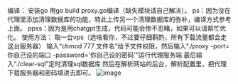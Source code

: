 编译：
安装go
用go build proxy.go编译（缺失模块请自己解决）。
ps：因为没在代理里添加清理数据库的功能，特此上传另一个清理数据库的弥补，编译方式参考上面。
ppss：因为是用chatgpt生成，代码可能会惨不忍睹，如果可以请帮忙优化。
使用方法：
取一台vps（选啥看你，不过要仔细斟酌，所有下载流量都会走这台服务器）
输入“chmod 777 文件名”给予文件权限，然后输入“./proxy -port=你自己设的端口 -password='你自己设的密码'”运行代理服务端
最后输入“./clear-sql”定时清理sql数据库
然后在解析网站的后台，解析配置里，把代理下载服务器和密码填进去即可。
![image](https://github.com/user-attachments/assets/07c600c4-3ebe-4ff1-80ee-f3394891fde5)
